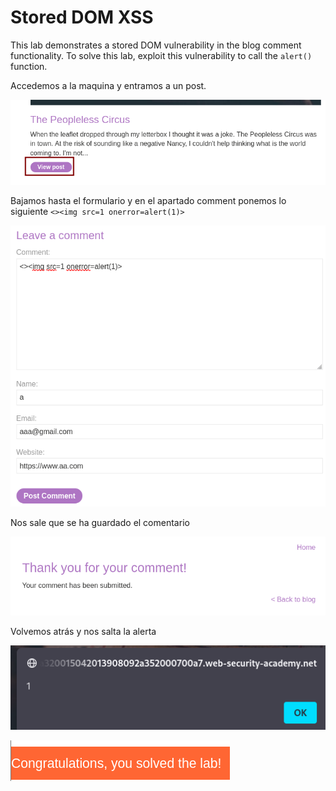 # Stored DOM XSS

This lab demonstrates a stored DOM vulnerability in the blog comment 
functionality. To solve this lab, exploit this vulnerability to call the
 `alert()` function.
		
Accedemos a la maquina y entramos a un post. 

![image.png](image.png)

Bajamos hasta el formulario y en el apartado comment ponemos lo siguiente `<><img src=1 onerror=alert(1)>`

![image.png](image%201.png)

Nos sale que se ha guardado el comentario

![image.png](image%202.png)

Volvemos atrás y nos salta la alerta

![image.png](image%203.png)

![image.png](image%204.png)